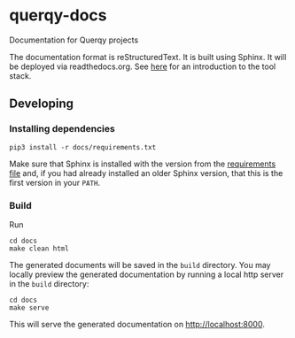 # querqy-docs
Documentation for Querqy projects

The documentation format is reStructuredText. It is built using Sphinx. It will
be deployed via readthedocs.org. See [here](https://docs.readthedocs.io/en/stable/intro/getting-started-with-sphinx.html) for an introduction to the tool stack.

## Developing

### Installing dependencies
```
pip3 install -r docs/requirements.txt
```
Make sure that Sphinx is installed with the version from the [requirements file](docs/requirements.txt) and, if you had already
installed an older Sphinx version, that this is the first version in your `PATH`.

### Build

Run
```
cd docs
make clean html
```
The generated documents will be saved in the `build` directory.
You may locally preview the generated documentation by running a local http server in the `build` directory:
```
cd docs
make serve
```
This will serve the generated documentation on [http://localhost:8000](http://localhost:8000).